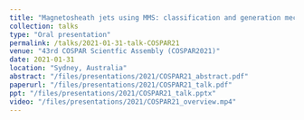 ```yaml
---
title: "Magnetosheath jets using MMS: classification and generation mechanisms"
collection: talks
type: "Oral presentation"
permalink: /talks/2021-01-31-talk-COSPAR21
venue: "43rd COSPAR Scientfic Assembly (COSPAR2021)"
date: 2021-01-31
location: "Sydney, Australia"
abstract: "/files/presentations/2021/COSPAR21_abstract.pdf"
paperurl: "/files/presentations/2021/COSPAR21_talk.pdf"
ppt: "/files/presentations/2021/COSPAR21_talk.pptx"
video: "/files/presentations/2021/COSPAR21_overview.mp4"
---
```

